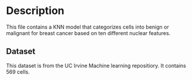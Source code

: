  # Description
 This file contains a KNN model that categorizes cells into benign or malignant for breast cancer based on ten different nuclear features.
 ## Dataset
 This dataset is from the UC Irvine Machine learning repositiory. It contains 569 cells.
